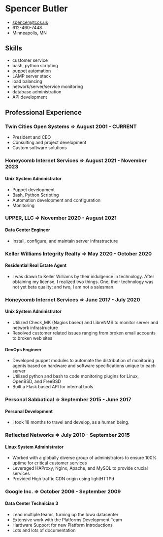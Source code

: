 # Spencer Butler
- spencer@tcos.us
- 612-460-7448
- Minneapolis, MN

## Skills
- customer service
- bash, python scripting
- puppet automation
- LAMP server stack
- load balancing
- network/server/service monitoring
- database administration
- API development

## Professional Experience
### Twin Cities Open Systems => August 2001 - CURRENT
- President and CEO
- Consulting and project development
- Custom software solutions

### Honeycomb Internet Services => August 2021 - November 2023
#### Unix System Administrator
- Puppet development
- Bash, Python Scripting
- Automation development and configuration
- Monitoring

### UPPER, LLC => November 2020 - August 2021
#### Data Center Engineer
- Install, configure, and maintain server infrastructure

### Keller Williams Integrity Realty => May 2020 - October 2020
#### Residential Real Estate Agent
- I was drawn to Keller Williams by their indulgence in technology. After obtaining my license, I realized two things. One, their technology was not yet beta quality; and two, I am not a salesman.

### Honeycomb Internet Services => June 2017 - July 2020
#### Unix System Administrator
- Utilized Check_MK (Nagios based) and LibreNMS to monitor server and network infrastructure
- Resolved customer related issues ranging from broken email accounts to broken web sites

#### DevOps Engineer
- Developed puppet modules to automate the distribution of monitoring agents based on hardware and software specifications unique to each server
- Utilized python and bash to code monitoring plugins for Linux, OpenBSD, and FreeBSD
- Built a Flask based API for internal tools

### Personal Sabbatical => September 2015 - June 2017
#### Personal Development
- I took 18 months to travel and develop, as a human being.

### Reflected Networks => July 2010 - September 2015
#### Linux System Administrator
- Worked with a globally diverse group of administrators to ensure 100% uptime for critical customer services
- Leveraged HAProxy, Nginx, Apache, and MySQL to provide crucial services
- Provided High traffic CDN origin using lightHTTPd

### Google Inc. => October 2006 - September 2009
#### Data Center Technician 3
- Lead multiple teams, turning up the Iowa datacenter
- Extensive work with the Platforms Development Team
- Hardware Support for new Platform Introductions
- Lots and lots of documentation
